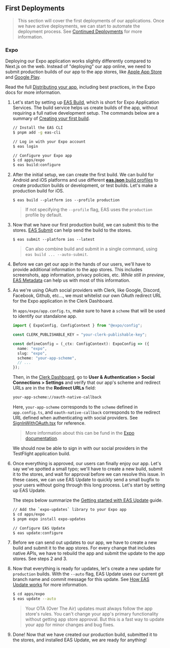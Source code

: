 ## First Deployments

> This section will cover the first deployments of our applications. Once we have active deployments, we can start to automate the deployment process. See [Continued Deployments](/docs/maintainers/continued-deployments.md) for more information.

### Expo

Deploying our Expo application works slightly differently compared to Next.js on the web. Instead of "deploying" our app online, we need to submit production builds of our app to the app stores, like [Apple App Store](https://www.apple.com/app-store/) and [Google Play](https://play.google.com/store/apps).

Read the full [Distributing your app](https://docs.expo.dev/distribution/introduction/), including best practices, in the Expo docs for more information.

1. Let's start by setting up [EAS Build](https://docs.expo.dev/build/introduction/), which is short for Expo Application Services. The build service helps us create builds of the app, without requiring a full native development setup. The commands below are a summary of [Creating your first build](https://docs.expo.dev/build/setup/).

   ```bash
   // Install the EAS CLI
   $ pnpm add -g eas-cli

   // Log in with your Expo account
   $ eas login

   // Configure your Expo app
   $ cd apps/expo
   $ eas build:configure
   ```

2. After the initial setup, we can create the first build. We can build for Android and iOS platforms and use different [**eas.json** build profiles](https://docs.expo.dev/build-reference/eas-json/) to create production builds or development, or test builds. Let's make a production build for iOS.

   ```
   $ eas build --platform ios --profile production
   ```

   > If not specifying the `--profile` flag, EAS uses the `production` profile by default.

3. Now that we have our first production build, we can submit this to the stores. [EAS Submit](https://docs.expo.dev/submit/introduction/) can help send the build to the stores.

   ```
   $ eas submit --platform ios --latest
   ```

   > Can also combine build and submit in a single command, using `eas build ... --auto-submit`.

4. Before we can get our app in the hands of our users, we'll have to provide additional information to the app stores. This includes screenshots, app information, privacy policies, etc. _While still in preview_, [EAS Metadata](https://docs.expo.dev/eas/metadata/) can help us with most of this information.

5. As we're using OAuth social providers with Clerk, like Google, Discord, Facebook, Github, etc..., we must whitelist our own OAuth redirect URL for the Expo application in the Clerk Dashboard.

   In `apps/expo/app.config.ts`, make sure to have a `scheme` that will be used to identify our standalone app.

   ```ts
   import { ExpoConfig, ConfigContext } from "@expo/config";

   const CLERK_PUBLISHABLE_KEY = "your-clerk-publishable-key";

   const defineConfig = (_ctx: ConfigContext): ExpoConfig => ({
     name: "expo",
     slug: "expo",
     scheme: "your-app-scheme",
     // ...
   });
   ```

   Then, in the [Clerk Dashboard](https://dashboard.clerk.dev/), go to **User & Authentication > Social Connections > Settings** and verify that our app's scheme and redirect URLs are in the the **Redirect URLs** field:

   ```txt
   your-app-scheme://oauth-native-callback
   ```

   Here, `your-app-scheme` corresponds to the `scheme` defined in `app.config.ts`, and `oauth-native-callback` corresponds to the redirect URL defined when authenticating with social providers. See [SignInWithOAuth.tsx](/apps/expo/src/components/SignInWithOAuth.tsx) for reference.

   > More information about this can be fund in the [Expo documentation](https://docs.expo.dev/versions/latest/sdk/auth-session/#redirecting-to-your-app).

   We should now be able to sign in with our social providers in the TestFlight application build.

6. Once everything is approved, our users can finally enjoy our app. Let's say we've spotted a small typo; we'll have to create a new build, submit it to the stores, and wait for approval before we can resolve this issue. In these cases, we can use EAS Update to quickly send a small bugfix to your users without going through this long process. Let's start by setting up EAS Update.

   The steps below summarize the [Getting started with EAS Update](https://docs.expo.dev/eas-update/getting-started/#configure-your-project) guide.

   ```bash
   // Add the `expo-updates` library to your Expo app
   $ cd apps/expo
   $ pnpm expo install expo-updates

   // Configure EAS Update
   $ eas update:configure
   ```

7. Before we can send out updates to our app, we have to create a new build and submit it to the app stores. For every change that includes native APIs, we have to rebuild the app and submit the update to the app stores. See steps 2 and 3.

8. Now that everything is ready for updates, let's create a new update for `production` builds. With the `--auto` flag, EAS Update uses our current git branch name and commit message for this update. See [How EAS Update works](https://docs.expo.dev/eas-update/how-eas-update-works/#publishing-an-update) for more information.

   ```bash
   $ cd apps/expo
   $ eas update --auto
   ```

   > Your OTA (Over The Air) updates must always follow the app store's rules. You can't change your app's primary functionality without getting app store approval. But this is a fast way to update your app for minor changes and bug fixes.

9. Done! Now that we have created our production build, submitted it to the stores, and installed EAS Update, we are ready for anything!
